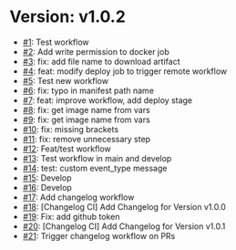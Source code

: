# Version: v1.0.2

* [#1](https://github.com/rhrlima/axum-api/pull/1): Test workflow
* [#2](https://github.com/rhrlima/axum-api/pull/2): Add write permission to docker job
* [#3](https://github.com/rhrlima/axum-api/pull/3): fix: add file name to download artifact
* [#4](https://github.com/rhrlima/axum-api/pull/4): feat: modify deploy job to trigger remote workflow
* [#5](https://github.com/rhrlima/axum-api/pull/5): Test new workflow
* [#6](https://github.com/rhrlima/axum-api/pull/6): fix: typo in manifest path name
* [#7](https://github.com/rhrlima/axum-api/pull/7): feat: improve workflow, add deploy stage
* [#8](https://github.com/rhrlima/axum-api/pull/8): fix: get image name from vars
* [#9](https://github.com/rhrlima/axum-api/pull/9): fix: get image name from vars
* [#10](https://github.com/rhrlima/axum-api/pull/10): fix: missing brackets
* [#11](https://github.com/rhrlima/axum-api/pull/11): fix: remove unnecessary step
* [#12](https://github.com/rhrlima/axum-api/pull/12): Feat/test workflow
* [#13](https://github.com/rhrlima/axum-api/pull/13): Test workflow in main and develop
* [#14](https://github.com/rhrlima/axum-api/pull/14): test: custom event_type message
* [#15](https://github.com/rhrlima/axum-api/pull/15): Develop
* [#16](https://github.com/rhrlima/axum-api/pull/16): Develop
* [#17](https://github.com/rhrlima/axum-api/pull/17): Add changelog workflow
* [#18](https://github.com/rhrlima/axum-api/pull/18): [Changelog CI] Add Changelog for Version v1.0.0
* [#19](https://github.com/rhrlima/axum-api/pull/19): Fix: add github token
* [#20](https://github.com/rhrlima/axum-api/pull/20): [Changelog CI] Add Changelog for Version v1.0.1
* [#21](https://github.com/rhrlima/axum-api/pull/21): Trigger changelog workflow on PRs
